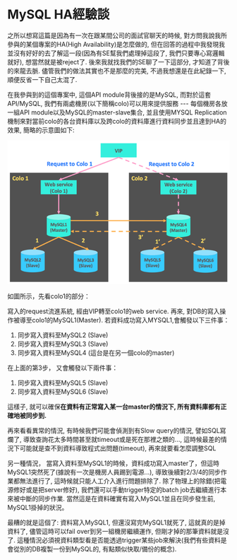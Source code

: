# MySQL HA經驗談

之所以想寫這篇是因為有一次在跟某間公司的面試官聊天的時候, 對方問我說我所參與的某個專案的HA\(High Availability\)是怎麼做的, 但在回答的過程中我發現我並沒有好好的去了解這一段\(因為有SE幫我們處理掉這段了, 我們只要專心寫邏輯就好\), 想當然就是被reject了. 後來我就找我們的SE聊了一下這部分, 才知道了背後的來龍去脈. 儘管我們的做法其實也不是那麼的完美, 不過我想還是在此紀錄一下, 順便反省一下自己太混了.

在我參與到的這個專案中, 這個API module背後接的是MySQL, 而對於這套API/MySQL, 我們有兩處機房\(以下簡稱colo\)可以用來提供服務 --- 每個機房各放一組API module以及MySQL的master-slave集合, 並且使用MYSQL Replication機制來對當前colo的各台資料庫以及跨colo的資料庫進行資料同步並且達到HA的效果, 簡略的示意圖如下:  
  
![](/assets/1.23-1.png)

如圖所示，先看colo1的部分：

寫入的request流進系統, 經由VIP轉至colo1的web service. 再來, 對DB的寫入操作被導至colo1的MySQL1\(Master\). 若資料成功寫入MYSQL1,會觸發以下三件事：

1. 同步寫入資料至MySQL2 \(Slave\)
2. 同步寫入資料至MySQL3 \(Slave\)
3. 同步寫入資料至MySQL4 \(這台是在另一個colo的master\)

在上面的第3步， 又會觸發以下兩件事：

1. 同步寫入資料至MySQL5 \(Slave\)
2. 同步寫入資料至MySQL6 \(Slave\)

這樣子, 就可以確保**在資料有正常寫入某一台master的情況下, 所有資料庫都有正確地被同步到.**

再來看看異常的情況, 有時候我們可能會偵測到有Slow query的情況, 譬如SQL寫爛了, 導致查詢花太多時間甚至就timeout或是死在那裡之類的..., 這時候最差的情況下可能就是查不到資料導致程式出問題\(timeout\), 再來就要看怎麼調整SQL

另一種情況， 當寫入資料至MySQL1的時候，資料成功寫入master了，但這時MySQL1突然死了\(據說有一次是機房人員踢到電源...\), 導致後續對2/3/4的同步作業都無法進行了, 這時候就只能人工介入進行問題排除了. 除了物理上的除錯\(把電源修好或是把server修好\), 我們還可以手動trigger特定的batch job去繼續進行本來被中斷的同步作業. 當然這是在資料確實有寫入MySQL1並且在同步發生前, MySQL1掛掉的狀況。

最糟的就是這個了: 資料寫入MySQL1, 但還沒寫完MySQL1就死了, 這就真的是掉資料了, 儘管這時可以fail over到另一組機房繼續運作, 但剛才掉的那筆資料就是沒了. 這種情況必須視資料類型看是否能透過trigger某些job來解決\(我們有些資料是會從別的DB複製一份到MySQL的, 有點類似快取/備份的概念\). 

